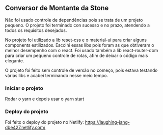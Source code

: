 ## Conversor de Montante da Stone

Não foi usado controle de dependências pois se trata de um projeto pequeno.
O projeto foi terminado con sucesso e no prazo, atendendo a todos os requisitos desejados.

No projeto foi utilizado a lib reset-css e o material-ui para criar alguns components estilizados. 
Escolhi essas libs pois foram as que obtiveram o melhor desempenho com o react.
Foi usado também a lib react-router-dom para criar um pequeno controle de rotas, afim de deixar o
código mais elegante.

O projeto foi feito sem controle de versão no começo, pois estava testando várias libs e acabei
terminando nesse meio tempo.


### Iniciar o projeto
Rodar o yarn e depois usar o yarn start

### Deploy do projeto
Foi feito o deploy do projeto no Netlify:
https://laughing-jang-dbe427.netlify.com/
